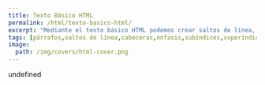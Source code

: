 ```yaml
---
title: Texto Básico HTML
permalink: /html/texto-basico-html/
excerpt: "Mediante el texto básico HTML podemos crear saltos de línea, párrafos, titulares, subíndices, citas, énfasis…"
tags: [párrafos,saltos de línea,cabeceras,énfasis,subíndices,superíndices,citas,titulares]
image:
  path: /img/covers/html-cover.png
---
```

undefined